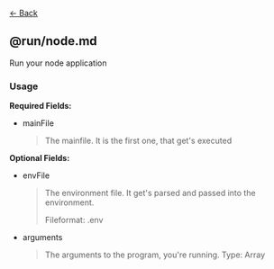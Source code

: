 [<- Back](../index.md)

## @run/node.md

Run your node application

### Usage

**Required Fields:**

-   mainFile
    > The mainfile. It is the first one, that get's executed

**Optional Fields:**

-   envFile

    > The environment file. It get's parsed and passed into the environment.
    >
    > Fileformat: .env

-   arguments
    > The arguments to the program, you're running. Type: Array
